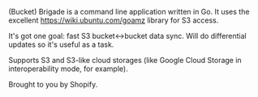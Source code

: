 (Bucket) Brigade is a command line application written in Go.  It uses the excellent https://wiki.ubuntu.com/goamz library for S3 access.

It's got one goal: fast S3 bucket<->bucket data sync.  Will do differential updates so it's useful as a task.

Supports S3 and S3-like cloud storages (like Google Cloud Storage in interoperability mode, for example).

Brought to you by Shopify.

